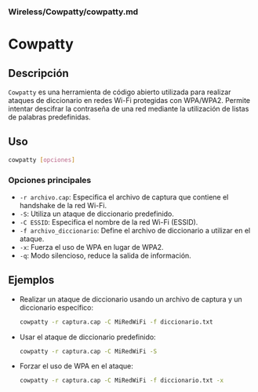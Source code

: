 ### **Wireless/Cowpatty/cowpatty.md**

# Cowpatty

## Descripción

`Cowpatty` es una herramienta de código abierto utilizada para realizar ataques de diccionario en redes Wi-Fi protegidas con WPA/WPA2. Permite intentar descifrar la contraseña de una red mediante la utilización de listas de palabras predefinidas.

## Uso

```bash
cowpatty [opciones]
```

### Opciones principales

- `-r archivo.cap`: Especifica el archivo de captura que contiene el handshake de la red Wi-Fi.
- `-S`: Utiliza un ataque de diccionario predefinido.
- `-C ESSID`: Especifica el nombre de la red Wi-Fi (ESSID).
- `-f archivo_diccionario`: Define el archivo de diccionario a utilizar en el ataque.
- `-x`: Fuerza el uso de WPA en lugar de WPA2.
- `-q`: Modo silencioso, reduce la salida de información.

## Ejemplos

- Realizar un ataque de diccionario usando un archivo de captura y un diccionario específico:

  ```bash
  cowpatty -r captura.cap -C MiRedWiFi -f diccionario.txt
  ```

- Usar el ataque de diccionario predefinido:

  ```bash
  cowpatty -r captura.cap -C MiRedWiFi -S
  ```

- Forzar el uso de WPA en el ataque:

  ```bash
  cowpatty -r captura.cap -C MiRedWiFi -f diccionario.txt -x
  ```
